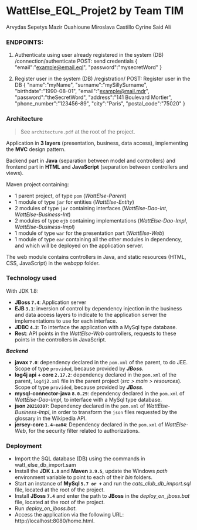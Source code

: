 # WattElse_EQL_Projet2 by Team TIM
Arvydas Sepetys
Mazir Ouahioune
Miroslava Castillo
Cyrine Said Ali


### ENDPOINTS:

1. Authenticate using user already registered in the system (DB)
/connection/authenticate
POST: send credentials
{
"email":"example@email.eql",
"password":"mysecretWord"
}

2. Register user in the system (DB)
/registration/
POST: Register user in the DB
{
"name":"myName",
"surname":"mySillySurname",
"birthdate":"1990-08-01",
"email":"example@mail.mdr",
"password":"theSecretWord",
"address":"141 Boulevard Mortier",
"phone_number":"123456-89",
"city":"Paris",
"postal_code":"75020"
}

### Architecture

> See `architecture.pdf` at the root of the project.

Application in **3 layers** (presentation, business, data access),
implementing the **MVC** design pattern.

Backend part in **Java** (separation between model and controllers) and frontend part in **HTML** and **JavaScript** (separation between controllers and views).

Maven project containing:

- 1 parent project, of type `pom` (*WattElse-Parent*)
- 1 module of type `jar` for entities (*WattElse-Entity*)
- 2 modules of type `jar` containing interfaces
  (*WattElse-Dao-Int*, *WattElse-Business-Int*)
- 2 modules of type `ejb` containing implementations
  (*WattElse-Dao-Impl*, *WattElse-Business-Impl*)
- 1 module of type `war` for the presentation part (*WattElse-Web*)
- 1 module of type `ear` containing all the other modules in dependency,
  and which will be deployed on the application server.

The web module contains controllers in Java, and static resources
(HTML, CSS, JavaScript) in the *webapp* folder.

### Technology used

With JDK 1.8:
- **JBoss `7.4`**: Application server
- **EJB `3.1`**: inversion of control by dependency injection in
  the business and data access layers to indicate
  to the application server the implementations to use for each
  interface.
- **JDBC `4.2`**: To interface the application with a MySql
  type database.
- **Rest**: API points in the *WattElse-Web* controllers,
  requests to these points in the controllers in JavaScript.

***Backend***
- **javax `7.0`**: dependency declared in the `pom.xml` of the parent,
  to do JEE. Scope of type `provided`,
  because provided by ***JBoss***.
- **log4j api + core `2.17.2`**: dependency declared in the `pom.xml` of the parent,
  `log4j2.xml` file in the parent project (*src > main > resources*).
  Scope of type `provided`, because provided by ***JBoss***.
- **mysql-connector-java `8.0.29`**: dependency declared in the `pom.xml` of
  *WattElse-Dao-Impl*, to interface with a MySql type database.
- **json `20210307`**: Dependency declared in the `pom.xml` of
  *WattElse-Business-Impl*, in order to transform the `json` files requested by the
  glossary in the Wikipedia API.
- **jersey-core `1.4-ea04`**: Dependency declared in the `pom.xml` of
  *WattElse-Web*, for the security filter related to authorizations.

### Deployment

- Import the SQL database (DB) using the commands in watt_else_db_import.sam
- Install the **JDK `1.8`** and **Maven `3.9.5`**, update the Windows *path* environment variable to point to each of their *bin* folders.
- Start an instance of **MySql `5.7 or +`** and run the *cats_club_db_import.sql* file,
  located at the root of the project.
- Install **JBoss `7.4`** and enter the path to **JBoss** in the *deploy_on_jboss.bat* file,
  located at the root of the project.
- Run *deploy_on_jboss.bat*.
- Access the application via the following URL: http://localhost:8080/home.html.